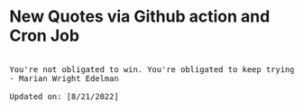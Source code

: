 # New Quotes via Github action and Cron Job

<pre>
<!-- #quote -->
You're not obligated to win. You're obligated to keep trying to do the best you can every day.
- Marian Wright Edelman

Updated on: [8/21/2022]
<!-- #quoteEnd -->
</pre>
